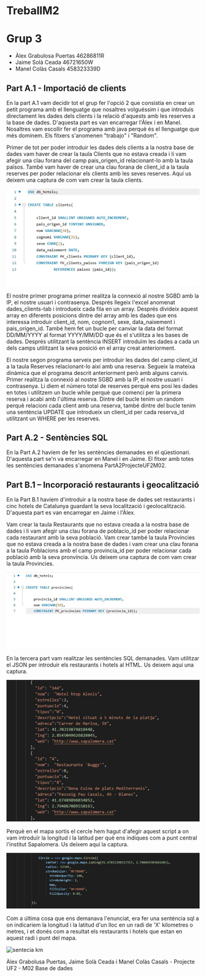 # TreballM2
<h1>Grup 3</h1>
<ul>
	<li>Àlex Grabulosa Puertas 46286811R</li>
	<li>Jaime Solà Ceada 46721650W</li>
	<li>Manel Colàs Casals 458323339D</li>
</ul>

<h2>Part A.1 - Importació de clients</h2>

<p> En la part A.1 vam decidir tot el grup fer l'opció 2 que consistia en crear un petit programa amb el llenguatge que nosaltres volguéssim i que introduís directament les dades 
dels clients i la relació d'aquests amb les reserves a la base de dades. D'aquesta part es van encarregar l'Àlex i en Manel. Nosaltres vam escollir fer el programa amb java perquè és el llenguatge que més dominem. 
Els fitxers s'anomenen "trabajo" i "Random".</p>
<p>Primer de tot per poder introduir les dades dels clients a la nostra base de dades vam haver de crear la taula Clients que no estava creada i li vam afegir una clau forana
del camp pais_origen_id relacionant-lo amb la taula països. També vam haver de crear una clau forana de client_id a la taula reserves per poder relacionar els clients amb les seves reserves. 
Aquí us deixem una captura de com vam crear la taula clients.</p>

![alt text](https://github.com/jsola2/TreballM2/blob/master/Imatges%20Readme/Taula%20Clients.jpeg)

<p>El nostre primer programa primer realitza la connexió al nostre SGBD amb la IP, el nostre usuari i contrasenya. Després llegeix l'excel anomenat dades_clients-tab i introdueix cada fila en un array.
Després divideix aquest array en diferents posicions dintre del array amb les dades que ens interessa introduir client_id, nom, cognom1, sexe, data_naixement i pais_origen_id. També hem fet
un bucle per canviar la data del format DD/MM/YYYY al format YYYY/MM/DD que és el s'utilitza a les bases de dades. Després utilitzant la
sentència INSERT introduïm les dades a cada un dels camps utilitzant la seva posició en el array creat anteriorment.</p>

<p>El nostre segon programa serveix per introduir les dades del camp client_id a la taula Reserves relacionant-lo així amb una reserva. Segueix la mateixa dinàmica que el programa descrit anteriorment
però amb alguns canvis. Primer realitza la connexió al nostre SGBD amb la IP, el nostre usuari i contrasenya. Li diem el número total de reserves perquè ens posi les dades en totes i utilitzem un bucle while 
perquè que comenci per la primera reserva i acabi amb l'última reserva. Dintre del bucle tenim un random perquè relacioni cada client amb una reserva, també dintre del bucle tenim una sentència UPDATE que 
introdueix un client_id per cada reserva_id utilitzant un WHERE per les reserves.</p>

<h2>Part A.2 - Sentències SQL</h2>

<p>En la Part A.2 havíem de fer les sentències demanades en el qüestionari. D'aquesta part se'n va encarregar en Manel i en Jaime. El fitxer amb totes les sentències demanades s'anomena PartA2ProjecteUF2M02.</p>

<h2>Part B.1 – Incorporació restaurants i geocalització</h2>

<p>En la Part B.1 havíem d'introduir a la nostra base de dades set restaurants i cinc hotels de Catalunya guardant la seva localització i geolocalització. D'aquesta part es van encarregar en Jaime i l'Àlex.</p>
<p>Vam crear la taula Restaurants que no estava creada a la nostra base de dades i li vam afegir una clau forana de poblacio_id per poder relacionar cada restaurant amb la seva població. Vam crear també la taula Provincies que no estava creada a la nostra base de dades i vam crear una clau forana a la taula Poblacions amb el camp provincia_id per poder relacionar cada població amb la seva pronvíncia. Us deixem una captura de com vam crear la taula Provincies.</p>

![alt text](https://github.com/jsola2/TreballM2/blob/master/Imatges%20Readme/Taula%20Provincies.jpeg)

<p>En la tercera part vam realitzar les sentències SQL demanades. Vam utilitzar el JSON per introduir els restaurants i hotels al HTML. Us deixem aquí una captura.</p>

![alt text](https://github.com/jsola2/TreballM2/blob/master/Imatges%20Readme/Exemple%20JSON.jpeg)

<p>Perquè en el mapa sortís el cercle hem hagut d'afegir aquest script a on vam introduïr la longitud i la latitud per què ens indiques com a punt 
   central l'institut Sapalomera. Us deixem aquí la captura.</p>

![alt text](https://github.com/jsola2/TreballM2/blob/master/Imatges%20Readme/Circle.jpeg)

<p>Com a última cosa que ens demanava l'enunciat, era fer una senténcia sql a on indicariem la longitud i la latitud d'un lloc en un radi de 'X' kilometres o metres, i et
   donés com a resultat els restaurants i hotels que estan en aquest radi i punt del mapa.</p>
   
 ![sentecia km](https://user-images.githubusercontent.com/74617905/111913002-73de9480-8a6c-11eb-9d17-1e263f3e464b.png)
 
 <p>Àlex Grabolusa Puertas, Jaime Solà Ceada i Manel Colàs Casals - Projecte UF2 - M02 Base de dades</p>

